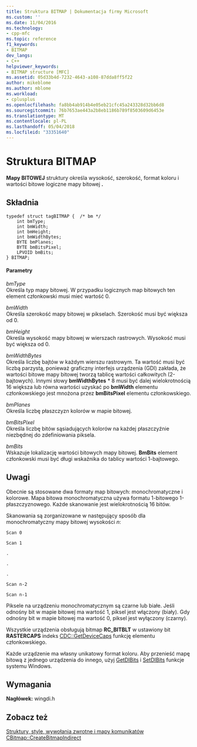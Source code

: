 ```yaml
---
title: Struktura BITMAP | Dokumentacja firmy Microsoft
ms.custom: ''
ms.date: 11/04/2016
ms.technology:
- cpp-mfc
ms.topic: reference
f1_keywords:
- BITMAP
dev_langs:
- C++
helpviewer_keywords:
- BITMAP structure [MFC]
ms.assetid: 05d33b4d-7232-4643-a108-87dda8ff5f22
author: mikeblome
ms.author: mblome
ms.workload:
- cplusplus
ms.openlocfilehash: fa8bb4ab914b4e05eb21cfc45a243328d32bb6d8
ms.sourcegitcommit: 76b7653ae443a2b8eb1186b789f8503609d6453e
ms.translationtype: MT
ms.contentlocale: pl-PL
ms.lasthandoff: 05/04/2018
ms.locfileid: "33351640"
---
```

# <a name="bitmap-structure"></a>Struktura BITMAP
**Mapy BITOWEJ** struktury określa wysokość, szerokość, format koloru i wartości bitowe logiczne mapy bitowej **.**  
  
## <a name="syntax"></a>Składnia  
  
```  
typedef struct tagBITMAP {  /* bm */  
    int bmType;  
    int bmWidth;  
    int bmHeight;  
    int bmWidthBytes;  
    BYTE bmPlanes;  
    BYTE bmBitsPixel;  
    LPVOID bmBits;  
} BITMAP;  
```  
  
#### <a name="parameters"></a>Parametry  
 *bmType*  
 Określa typ mapy bitowej. W przypadku logicznych map bitowych ten element członkowski musi mieć wartość 0.  
  
 *bmWidth*  
 Określa szerokość mapy bitowej w pikselach. Szerokość musi być większa od 0.  
  
 *bmHeight*  
 Określa wysokość mapy bitowej w wierszach rastrowych. Wysokość musi być większa od 0.  
  
 *bmWidthBytes*  
 Określa liczbę bajtów w każdym wierszu rastrowym. Ta wartość musi być liczbą parzystą, ponieważ graficzny interfejs urządzenia (GDI) zakłada, że wartości bitowe mapy bitowej tworzą tablicę wartości całkowitych (2-bajtowych). Innymi słowy **bmWidthBytes** \* 8 musi być dalej wielokrotnością 16 większa lub równa wartości uzyskać po **bmWidth** elementu członkowskiego jest mnożona przez **bmBitsPixel**  elementu członkowskiego.  
  
 *bmPlanes*  
 Określa liczbę płaszczyzn kolorów w mapie bitowej.  
  
 *bmBitsPixel*  
 Określa liczbę bitów sąsiadujących kolorów na każdej płaszczyźnie niezbędnej do zdefiniowania piksela.  
  
 *bmBits*  
 Wskazuje lokalizację wartości bitowych mapy bitowej. **BmBits** element członkowski musi być długi wskaźnika do tablicy wartości 1-bajtowego.  
  
## <a name="remarks"></a>Uwagi  
 Obecnie są stosowane dwa formaty map bitowych: monochromatyczne i kolorowe. Mapa bitowa monochromatyczna używa formatu 1-bitowego 1-płaszczyznowego. Każde skanowanie jest wielokrotnością 16 bitów.  
  
 Skanowania są zorganizowane w następujący sposób dla monochromatyczny mapy bitowej wysokości *n*:  
  
 `Scan 0`  
  
 `Scan 1`  
  
 `.`  
  
 `.`  
  
 `.`  
  
 `Scan n-2`  
  
 `Scan n-1`  
  
 Piksele na urządzeniu monochromatycznym są czarne lub białe. Jeśli odnośny bit w mapie bitowej ma wartość 1, piksel jest włączony (biały). Gdy odnośny bit w mapie bitowej ma wartość 0, piksel jest wyłączony (czarny).  
  
 Wszystkie urządzenia obsługują bitmap **RC_BITBLT** w ustawiony bit **RASTERCAPS** indeks [CDC::GetDeviceCaps](../../mfc/reference/cdc-class.md#getdevicecaps) funkcję elementu członkowskiego.  
  
 Każde urządzenie ma własny unikatowy format koloru. Aby przenieść mapę bitową z jednego urządzenia do innego, użyj [GetDIBits](http://msdn.microsoft.com/library/windows/desktop/dd144879) i [SetDIBits](http://msdn.microsoft.com/library/windows/desktop/dd162973) funkcje systemu Windows.  
  
## <a name="requirements"></a>Wymagania  
 **Nagłówek:** wingdi.h  
  
## <a name="see-also"></a>Zobacz też  
 [Struktury, style, wywołania zwrotne i mapy komunikatów](../../mfc/reference/structures-styles-callbacks-and-message-maps.md)   
 [CBitmap::CreateBitmapIndirect](../../mfc/reference/cbitmap-class.md#createbitmapindirect)
